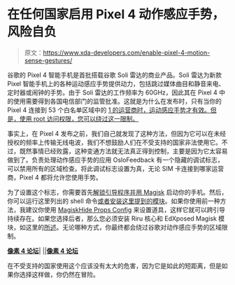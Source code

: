 # 在任何国家启用 Pixel 4 动作感应手势，风险自负

> 原文：<https://www.xda-developers.com/enable-pixel-4-motion-sense-gestures/>

谷歌的 Pixel 4 智能手机是首批搭载谷歌 Soli 雷达的商业产品。Soli 雷达为新款 Pixel 智能手机上的各种运动感应手势提供动力，包括跳过媒体曲目和静音来电、定时器或闹钟的手势。由于 Soli 雷达的工作频率为 60GHz，因此其在 Pixel 4 中的使用需要得到各国电信部门的监管批准。这就是为什么在发布时，只有当你的 Pixel 4 连接到 53 个白名单区域中的 [1 的运营商时，运动感应手势才有效。但是，使用 root 访问权限，您可以绕过这一限制。](https://www.xda-developers.com/google-pixel-4-motion-sense-list-countries-supported-apps/)

事实上，在 Pixel 4 发布之前，我们自己就发现了这种方法，但因为它可以在未经授权的频率上传输无线电波，我们不想鼓励人们在不受支持的国家非法使用它。不过，既然事情已经败露，这种变通方法就无法真正得到控制，主要是因为它太容易做到了。负责处理动作感应手势的应用 OsloFeedback 有一个隐藏的调试标志，可以禁用所有的区域检查。将此调试标志设置为真，无论 SIM 卡连接到哪家运营商，Pixel 4 都将允许您使用手势。

为了设置这个标志，你需要首先[解锁引导程序并用 Magisk](https://www.xda-developers.com/google-pixel-4-root-magisk/) 启动你的手机。然后，你可以运行这里列出的 shell 命令[或者安装这里提到的](https://forum.xda-developers.com/showpost.php?p=80729593&postcount=5)[模块](https://forum.xda-developers.com/pixel-4-xl/themes/success-enable-soli-china-t3994917)。如果你使用前一种方法，我建议你使用 [MagiskHide Props Config](https://forum.xda-developers.com/apps/magisk/module-magiskhide-props-config-t3789228) 来设置道具，这样它就可以跨引导持续存在。如果您选择后者，那么您必须安装 Riru 核心和 EdXposed Magisk 模块，如这里的[所述](https://forum.xda-developers.com/pixel-4-xl/how-to/xposed-discussion-thread-t3992607)。无论哪种方式，你最终都会绕过谷歌对动作感应手势的区域限制。

[**像素 4 论坛**](https://forum.xda-developers.com/pixel-4)| |[|**像素 4 论坛**](https://forum.xda-developers.com/pixel-4-xl)

在不受支持的国家使用这个应该没有太大的危害，因为它是如此的短距离，但是如果你选择这样做，你仍然在冒险。